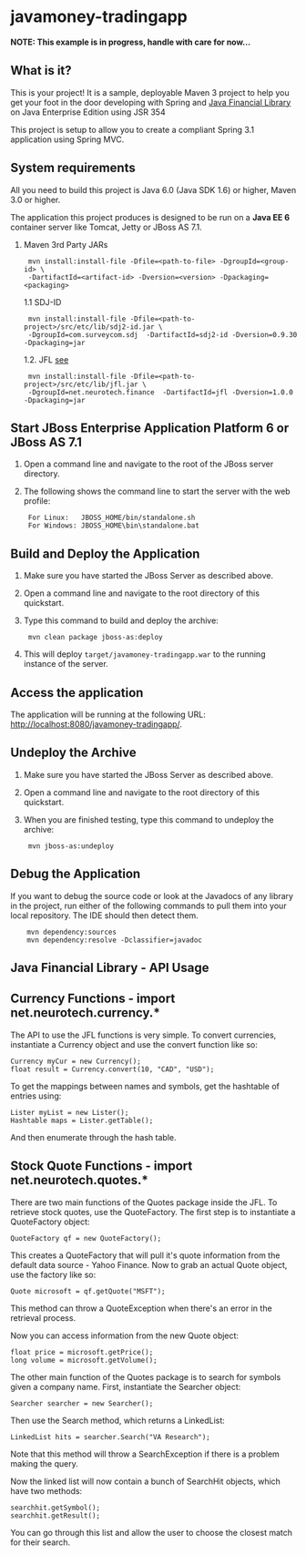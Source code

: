 javamoney-tradingapp
========================

**NOTE: This example is in progress, handle with care for now...**

What is it?
-----------

This is your project! It is a sample, deployable Maven 3 project to help you get your foot in the door developing with Spring and [Java Financial Library](#java-financial-library---api-usage) on Java Enterprise Edition using JSR 354

This project is setup to allow you to create a compliant Spring 3.1 application using Spring MVC.

System requirements
-------------------

All you need to build this project is Java 6.0 (Java SDK 1.6) or higher, Maven 3.0 or higher.

The application this project produces is designed to be run on a **Java EE 6** container server like Tomcat, Jetty or JBoss AS 7.1. 



1. Maven 3rd Party JARs

        mvn install:install-file -Dfile=<path-to-file> -DgroupId=<group-id> \
        -DartifactId=<artifact-id> -Dversion=<version> -Dpackaging=<packaging>

    1.1 SDJ-ID

        mvn install:install-file -Dfile=<path-to-project>/src/etc/lib/sdj2-id.jar \
        -DgroupId=com.surveycom.sdj  -DartifactId=sdj2-id -Dversion=0.9.30 -Dpackaging=jar

    1.2. JFL [see](#java-financial-library---api-usage)

        mvn install:install-file -Dfile=<path-to-project>/src/etc/lib/jfl.jar \
        -DgroupId=net.neurotech.finance  -DartifactId=jfl -Dversion=1.0.0 -Dpackaging=jar


Start JBoss Enterprise Application Platform 6 or JBoss AS 7.1
-------------------------

1. Open a command line and navigate to the root of the JBoss server directory.
2. The following shows the command line to start the server with the web profile:

        For Linux:   JBOSS_HOME/bin/standalone.sh
        For Windows: JBOSS_HOME\bin\standalone.bat


Build and Deploy the Application
-------------------------

1. Make sure you have started the JBoss Server as described above.
2. Open a command line and navigate to the root directory of this quickstart.
3. Type this command to build and deploy the archive:

        mvn clean package jboss-as:deploy

4. This will deploy `target/javamoney-tradingapp.war` to the running instance of the server.


Access the application 
---------------------
 
The application will be running at the following URL: <http://localhost:8080/javamoney-tradingapp/>.


Undeploy the Archive
--------------------

1. Make sure you have started the JBoss Server as described above.
2. Open a command line and navigate to the root directory of this quickstart.
3. When you are finished testing, type this command to undeploy the archive:

        mvn jboss-as:undeploy


Debug the Application
------------------------------------

If you want to debug the source code or look at the Javadocs of any library in the project, run either of the following commands to pull them into your local repository. The IDE should then detect them.

        mvn dependency:sources
        mvn dependency:resolve -Dclassifier=javadoc


Java Financial Library - API Usage
---------------------------------------------------------------------------


Currency Functions - import net.neurotech.currency.*
-------------------------------------------------------

The API to use the JFL functions is very simple.  To convert currencies,
instantiate a Currency object and use the convert function like so:

	Currency myCur = new Currency();
	float result = Currency.convert(10, "CAD", "USD");

To get the mappings between names and symbols, get the hashtable of 
entries using:

	Lister myList = new Lister();
	Hashtable maps = Lister.getTable();
	
And then enumerate through the hash table.


Stock Quote Functions - import net.neurotech.quotes.*
-------------------------------------------------------

There are two main functions of the Quotes package inside the JFL.  To
retrieve stock quotes, use the QuoteFactory.  The first step is to
instantiate a QuoteFactory object:

	QuoteFactory qf = new QuoteFactory();

This creates a QuoteFactory that will pull it's quote information from
the default data source - Yahoo Finance.  Now to grab an actual Quote
object, use the factory like so:

	Quote microsoft = qf.getQuote("MSFT");

This method can throw a QuoteException when there's an error in the
retrieval process.

Now you can access information from the new Quote object:

	float price = microsoft.getPrice();
	long volume = microsoft.getVolume();

The other main function of the Quotes package is to search for symbols
given a company name.  First, instantiate the Searcher object:

	Searcher searcher = new Searcher();

Then use the Search method, which returns a LinkedList:

	LinkedList hits = searcher.Search("VA Research");

Note that this method will throw a SearchException if there is a problem
making the query.

Now the linked list will now contain a bunch of SearchHit objects, which
have two methods:

	searchhit.getSymbol();
	searchhit.getResult();

You can go through this list and allow the user to choose the closest
match for their search.


